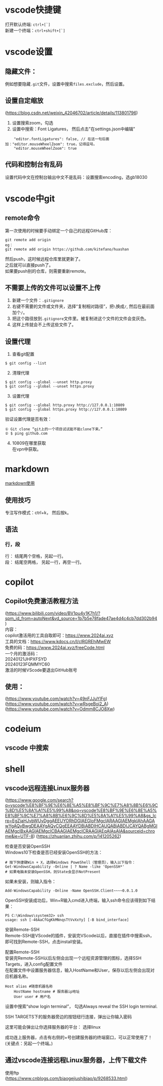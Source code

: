
# vscode快捷键
打开默认终端: ```ctrl+[`]```   
新建一个终端：```ctrl+shift+[`]```  

# vscode设置  
## 隐藏文件： 
例如想要隐藏`.git`文件，设置中搜索`files.exclude`，然后设置。   
## 设置自定缩放
(https://blog.csdn.net/weixin_42046702/article/details/113801796)  
1. 设置搜索zoom，勾选  
2. 设置中搜索：Font Ligatures， 然后点击"在settings.json中编辑"
```
    "editor.fontLigatures": false, // 在这一句后面加："editor.mouseWheelZoom": true，记得逗号。
    "editor.mouseWheelZoom": true
```
## 代码和控制台有乱码
设置代码中文在控制台输出中文不是乱码：设置搜索encoding，选gb18030


# vscode中git  

## remote命令  
第一次使用的时候要手动绑定一个自己的远程GitHub库：  
```
git remote add origin
eg：
git remote add origin https://github.com/kitefano/huashan
```
然后push，这时候远程仓库里就更新了。  
之后就可以直接push了。  
如果要push别的仓库，则需要重新remote。  

## 不需要上传的文件可以设置不上传
1. 新建一个文件：```.gitignore```  
2. 右键不需要的文件或文件夹，选择“复制相对路径”，把`\`换成`/`, 然后在最前面加个`/`。  
3. 把这个路径放到`.gitignore`文件里。被复制进这个文件的文件会变灰色。  
4. 这样上传就会不上传这些文件了。  

## 设置代理
1. 查看git配置  
```
$ git config --list  
```
2. 清理代理  
```
$ git config --global --unset http.proxy  
$ git config --global --unset https.proxy  
```
3. 设置代理  
```
$ git config --global http.proxy http://127.0.0.1:10809  
$ git config --global https.proxy http://127.0.0.1:10809  
```
验证设置代理是否有效：  
```
① Git clone “git上的一个项目试试能不能clone下来。”  
② $ ping github.com  
```
4. 10809在哪里获取  
在vpn中获取。  




# markdown
[markdown使用](https://www.bilibili.com/video/BV1JA411h7Gw/?spm_id_from=333.337.search-card.all.click&vd_source=1b7b5e78fade47ae4d4c4cb7dd302b94)

## 使用技巧
专注写作模式：ctrl+k， 然后按k。  


## 语法
### 行，段
行： 结尾两个空格，另起一行。  
段： 结尾空两格， 另起一行，再空一行。  


# copilot
## Copilot免费激活教程方法  
(https://www.bilibili.com/video/BV1pu4y1K7h1/?spm_id_from=autoNext&vd_source=1b7b5e78fade47ae4d4c4cb7dd302b94)  
内容：  
copilot激活用的工具自取即可：https://www.2024ai.xyz  
工具的文档：https://www.kdocs.cn/l/clRGREhjMwEW  
免费的码：https://www.2024ai.xyz/freeCode.html  
一个月的激活码：   
20240121JHPXFSYD  
20240123FQMMYC60  
激活的时候VScode要退出GitHub账号  

## 使用：  
(https://www.youtube.com/watch?v=49nFJJuYIFg)  
(https://www.youtube.com/watch?v=wRsgeBoi2_A)  
(https://www.youtube.com/watch?v=Odmm8CJO8Xw)  


# codeium
## vscode 中搜索



# shell
## vscode远程连接Linux服务器
(https://www.google.com/search?q=vscode%E8%BF%9E%E6%8E%A5%E8%BF%9C%E7%A8%8B%E6%9C%8D%E5%8A%A1%E5%99%A8&oq=vscode%E8%BF%9E%E6%8E%A5%E8%BF%9C%E7%A8%8B%E6%9C%8D%E5%8A%A1%E5%99%A8&gs_lcrp=EgZjaHJvbWUyDggAEEUYORhDGIAEGIoFMgcIARAAGIAEMgkIAhAAGAwYgAQyBwgDEAAYgAQyCQgEEAAYDBiABDIHCAUQABiABDIJCAYQABgMGIAEMgcIBxAAGIAEMgcICBAAGIAEMgcICRAAGIAEqAIAsAIA&sourceid=chrome&ie=UTF-8)
(https://zhuanlan.zhihu.com/p/141205262)    

检查是否安装OpenSSH  
Windows10下检查是否已经安装OpenSSH的方法：  
```shell
# 按下快捷键Win + X，选择Windows PoweShell（管理员），输入以下指令：
Get-WindowsCapability -Online | ? Name -like 'OpenSSH*'
# 如果电脑未安装OpenSSH，则State会显示NotPresent
```
如果未安装，则输入指令：  
```shell
Add-WindowsCapability -Online -Name OpenSSH.Client~~~~0.0.1.0  
```
OpenSSH安装成功后，Win+R输入cmd进入终端，输入ssh命令应该得到如下结果：  
```shell
PS C:\Windows\system32> ssh
usage: ssh [-46AaCfGgKkMNnqsTtVvXxYy] [-B bind_interface]
```

安装Remote-SSH  
Remote-SSH是VScode的插件，安装完VScode以后，直接在插件中搜索ssh，即可找到Remote-SSH，点击install安装。  

配置Remote-SSH  
安装完Remote-SSH以后左侧会出现一个远程资源管理的图标，选择SSH Targets，进入config配置文件  
在配置文件中设置服务器信息，输入HostName和User，保存以后左侧会出现对应机器名称。  
```shell
Host alias #随意机器名称
    HostName hostname # 服务器ip地址
    User user # 用户名
```  

设置中搜索“show login terminal”， 勾选Always reveal the SSH login terminal.  

SSH TARGETS下的服务器旁边的按钮纽行连接，弹出让你输入密码   

这里可能会弹出让你选择服务器的平台： 选择linux  

成功连上服务器，点击有右侧的+号创建服务器的终端窗口，可以正常使用了！  (关键点：另起一个终端。)


## 通过vscode连接远程Linux服务器，上传下载文件
使用ftp  
(https://www.cnblogs.com/biaogejiushibiao/p/9268533.html)  





